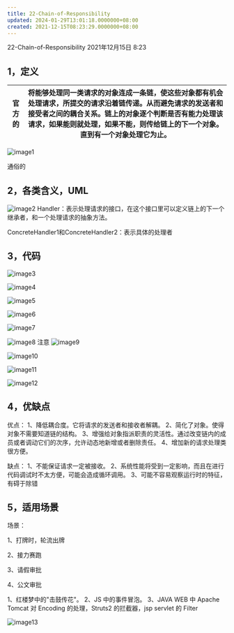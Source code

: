 ```yaml
---
title: 22-Chain-of-Responsibility
updated: 2024-01-29T13:01:18.0000000+08:00
created: 2021-12-15T08:23:29.0000000+08:00
---
```


22-Chain-of-Responsibility
2021年12月15日
8:23

## 1，定义
| 官方的 | 将能够处理同一类请求的对象连成一条链，使这些对象都有机会处理请求，所提交的请求沿着链传递。从而避免请求的发送者和接受者之间的耦合关系。链上的对象逐个判断是否有能力处理该请求，如果能则就处理，如果不能，则传给链上的下一个对象。直到有一个对象处理它为止。 |
|--------|------------------------------------------------------------------------------------------------------------------------------------------------------------------------------------------------------------------------------------------------------------|
![image1](../../assets/20e3ed86641b4abc9d0f42856db565ee.png)

通俗的
## 2，各类含义，UML

![image2](../../assets/07d93ecf87a949cc9de6a9e07d10c6e2.png)
Handler：表示处理请求的接口，在这个接口里可以定义链上的下一个继承者，和一个处理请求的抽象方法。

ConcreteHandler1和ConcreteHandler2：表示具体的处理者

## 3，代码
![image3](../../assets/f919a731ee534b758fb88c3f9659e6b7.png)

![image4](../../assets/2b9257c3066c4e5b93e1dae044f0e18d.png)

![image5](../../assets/3e7127fa46a94ab4b14cd08d6c381899.png)

![image6](../../assets/d378a8c7063f4a08ad082952726b34af.png)

![image7](../../assets/5b2223c9021e43ba89e63d090f278df0.png)

![image8](../../assets/f7d0825c1cdd4ea49641ee6dace79f57.png)
注意
![image9](../../assets/a9b877d8f6c54ddb9119c4c5cb178091.png)

![image10](../../assets/c05f7928a03a4e9dabab9849540987ca.png)

![image11](../../assets/486c2a3b261048d88f4ee18511bddc8e.png)

![image12](../../assets/3a4fac47f30e46759f7c050a98e89f7a.png)
## 4，优缺点
优点： 1、降低耦合度。它将请求的发送者和接收者解耦。 2、简化了对象。使得对象不需要知道链的结构。 3、增强给对象指派职责的灵活性。通过改变链内的成员或者调动它们的次序，允许动态地新增或者删除责任。 4、增加新的请求处理类很方便。

缺点： 1、不能保证请求一定被接收。 2、系统性能将受到一定影响，而且在进行代码调试时不太方便，可能会造成循环调用。 3、可能不容易观察运行时的特征，有碍于除错
## 5，适用场景
场景：

1、打牌时，轮流出牌

2、接力赛跑

3、请假审批

4、公文审批

1、红楼梦中的"击鼓传花"。 2、JS 中的事件冒泡。 3、JAVA WEB 中 Apache Tomcat 对 Encoding 的处理，Struts2 的拦截器，jsp servlet 的 Filter

![image13](../../assets/b5520dd5e3fc410b8ecc87d07e30e356.png)


